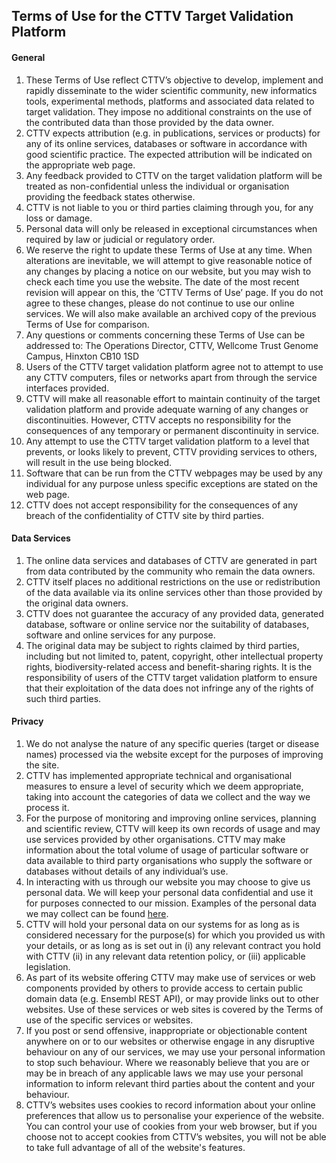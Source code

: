 ## Terms of Use for the CTTV Target Validation Platform


#### General

  1. These Terms of Use reflect CTTV’s objective to develop, implement and rapidly disseminate to the wider scientific community, new informatics tools,
experimental methods, platforms and associated data related to target validation. They impose no additional constraints on the use of the contributed
data than those provided by the data owner.
  2. CTTV expects attribution (e.g. in publications, services or products) for any of its online services, databases or software in accordance with
  good scientific practice. The expected attribution will be indicated on the appropriate web page.
  3. Any feedback provided to CTTV on the target validation platform will be treated as non-confidential unless the individual or organisation providing
  the feedback states otherwise.
  4. CTTV is not liable to you or third parties claiming through you, for any loss or damage.
  5. Personal data will only be released in exceptional circumstances when required by law or judicial or regulatory order.
  6. We reserve the right to update these Terms of Use at any time. When alterations are inevitable, we will attempt to give reasonable notice of any
  changes by placing a notice on our website, but you may wish to check each time you use the website. The date of the most recent revision will appear
  on this, the ‘CTTV Terms of Use’ page. If you do not agree to these changes, please do not continue to use our online services. We will also make
  available an archived copy of the previous Terms of Use for comparison.
  7. Any questions or comments concerning these Terms of Use can be addressed to: The Operations Director, CTTV, Wellcome Trust Genome Campus, Hinxton CB10 1SD
  8. Users of the CTTV target validation platform  agree not to attempt to use any CTTV computers, files or networks apart from through the service
  interfaces provided.
  9. CTTV will make all reasonable effort to maintain continuity of the target validation platform and provide adequate warning of any changes or
  discontinuities. However, CTTV accepts no responsibility for the consequences of any temporary or permanent discontinuity in service.
  10. Any attempt to use the CTTV target validation platform  to a level that prevents, or looks likely to prevent, CTTV providing services to others, will
  result in the use being blocked.
  11. Software that can be run from the CTTV webpages may be used by any individual for any purpose unless specific exceptions are stated on the web page.
  12. CTTV does not accept responsibility for the consequences of any breach of the confidentiality of CTTV site by third parties.

#### Data Services

  1. The online data services and databases of CTTV are generated in part from data contributed by the community who remain the data owners.
  2. CTTV itself places no additional restrictions on the use or redistribution of the data available via its online services other than those
  provided by the original data owners.
  3. CTTV does not guarantee the accuracy of any provided data, generated database, software or online service nor the suitability of databases,
  software and online services for any purpose.
  4. The original data may be subject to rights claimed by third parties, including but not limited to, patent, copyright, other intellectual
  property rights, biodiversity-related access and benefit-sharing rights. It is the responsibility of users of the CTTV target validation platform
  to ensure that their exploitation of the data does not infringe any of the rights of such third parties.

#### Privacy

  1. We do not analyse the nature of any specific queries (target or disease names) processed via the website except for the purposes of improving the site.
  2. CTTV has implemented appropriate technical and organisational measures to ensure a level of security which we deem appropriate, taking into account the
  categories of data we collect and the way we process it.
  3. For the purpose of monitoring and improving online services, planning and scientific review, CTTV will keep its own records of usage and may use
  services provided by other organisations. CTTV may make information about the total volume of usage of particular software or data available to third
  party organisations who supply the software or databases without details of any individual’s use.
  4. In interacting with us through our website you may choose to give us personal data. We will keep your personal data confidential and use it for
  purposes connected to our mission. Examples of the personal data we may collect can be found [here](/personal-data-collected-examples).
  5. CTTV will hold your personal data on our systems for as long as is considered necessary for the purpose(s) for which you provided us with your details,
  or as long as is set out in (i) any relevant contract you hold with CTTV (ii) in any relevant data retention policy, or (iii) applicable legislation.
  6. As part of its website offering CTTV may make use of services or web components provided by others to provide access to certain public domain data
  (e.g. Ensembl REST API), or may provide links out to other websites. Use of these services or web sites is covered by the Terms of use of the specific
  services or websites. 
  7. If you post or send offensive, inappropriate or objectionable content anywhere on or to our websites or otherwise engage in any disruptive behaviour
  on any of our services, we may use your personal information to stop such behaviour. Where we reasonably believe that you are or may be in breach of
  any applicable laws we may use your personal information to inform relevant third parties about the content and your behaviour. 
  8. CTTV’s websites uses cookies to record information about your online preferences that allow us to personalise your experience of the website. You
  can control your use of cookies from your web browser, but if you choose not to accept cookies from CTTV’s websites, you will not be able to take full
  advantage of all of the website's features.
